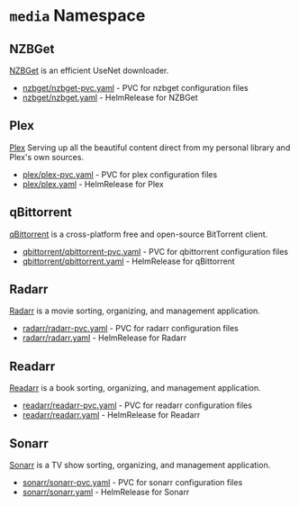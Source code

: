 # `media` Namespace

## NZBGet

[NZBGet](https://nzbget.net/) is an efficient UseNet downloader.

* [nzbget/nzbget-pvc.yaml](nzbget/nzbget-pvc.yaml) - PVC for nzbget configuration files
* [nzbget/nzbget.yaml](nzbget/nzbget.yaml) - HelmRelease for NZBGet

## Plex

[Plex](https://www.plex.tv/) Serving up all the beautiful content direct from my personal library and Plex's own sources.

* [plex/plex-pvc.yaml](plex/plex-pvc.yaml) - PVC for plex configuration files
* [plex/plex.yaml](plex/plex.yaml) - HelmRelease for Plex

## qBittorrent

[qBittorrent](https://www.qbittorrent.org/) is a cross-platform free and open-source BitTorrent client.

* [qbittorrent/qbittorrent-pvc.yaml](qbittorrent/qbittorrent-pvc.yaml) - PVC for qbittorrent configuration files
* [qbittorrent/qbittorrent.yaml](qbittorrent/qbittorrent.yaml) - HelmRelease for qBittorrent

## Radarr

[Radarr](https://radarr.video/) is a movie sorting, organizing, and management application.

* [radarr/radarr-pvc.yaml](radarr/radarr-pvc.yaml) - PVC for radarr configuration files
* [radarr/radarr.yaml](radarr/radarr.yaml) - HelmRelease for Radarr

## Readarr

[Readarr](https://readarr.com/) is a book sorting, organizing, and management application.

* [readarr/readarr-pvc.yaml](readarr/readarr-pvc.yaml) - PVC for readarr configuration files
* [readarr/readarr.yaml](readarr/readarr.yaml) - HelmRelease for Readarr

## Sonarr

[Sonarr](https://sonarr.tv/) is a TV show sorting, organizing, and management application.

* [sonarr/sonarr-pvc.yaml](sonarr/sonarr-pvc.yaml) - PVC for sonarr configuration files
* [sonarr/sonarr.yaml](sonarr/sonarr.yaml) - HelmRelease for Sonarr